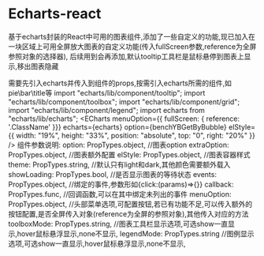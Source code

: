 # Echarts-react
基于echarts封装的React中可用的图表组件,添加了一些自定义的功能,现已加入在一块区域上可用全屏放大图表的自定义功能(传入fullScreen参数,reference为全屏参照对象的选择器),
后续用到会再添加,默认tooltip工具栏是鼠标悬停到图表上显示,移出图表隐藏

需要先引入echarts并传入到组件的props,按需引入echarts所需的组件,如pie\bar\title等
import "echarts/lib/component/tooltip";
import "echarts/lib/component/toolbox";
import "echarts/lib/component/grid";
import "echarts/lib/component/legend";
import echarts from "echarts/lib/echarts";
 <ECharts
     menuOption={{
     fullScreen: { reference: '.ClassName' }}}
     echarts={echarts}
     option={benchYBGetByBubble}
     elStyle={{
             width: "19%",
             height: "33%",
             position: "absolute",
             top: "0",
             right: "20%"
             }}
  />
  组件参数说明:
    option: PropTypes.object, //图表option
    extraOption: PropTypes.object, //图表额外配置
    elStyle: PropTypes.object, //图表容器样式
    theme: PropTypes.string, //默认只有light和dark,其他颜色需要额外载入
    showLoading: PropTypes.bool, //是否显示图表的等待状态
    events: PropTypes.object, //绑定的事件,参数形如{click:(params)=>{}}
    callback: PropTypes.func, //回调函数,可以在其中绑定未列出的事件
    menuOption: PropTypes.object, //头部菜单选项,可配置按钮,若已有功能不足,可以传入额外的按钮配置,是否全屏传入对象(reference为全屏的参照对象),其他传入对应的方法
    toolboxMode: PropTypes.string, //图表工具栏显示选项,可选show一直显示,hover鼠标悬浮显示,none不显示,
    legendMode: PropTypes.string //图例显示选项,可选show一直显示,hover鼠标悬浮显示,none不显示,

